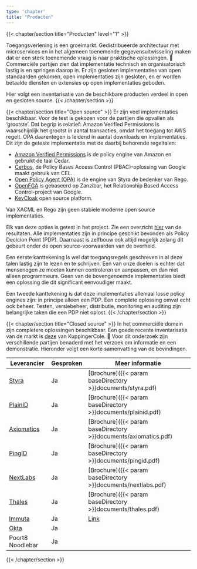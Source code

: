 ```yaml
---
type: 'chapter'
title: "Producten"
---
```


{{< chapter/section title="Producten" level="1" >}}

Toegangsverlening is een groeimarkt. Gedistribueerde architectuur met microservices en in het algemeen toenemende gegevensuitwisseling maken dat er een sterk toenemende vraag is naar praktische oplossingen. 	Commerciële partijen zien dat implementatie technisch en organisatorisch lastig is en springen daarop in. Er zijn gesloten implementaties van open standaarden gekomen, open implementaties zijn gesloten, en er worden betaalde diensten en extensies op open implementaties geboden.
 
Hier volgt een inventarisatie van de beschikbare producten verdeel in open en gesloten source.
{{< /chapter/section >}}


{{< chapter/section title="Open source" >}} 
Er zijn veel implementaties beschikbaar. Voor de test is gekozen voor de partijen die opvallen als ‘grootste’. Dat begrip is relatief: Amazon Verified Permissions is waarschijnlijk het grootst in aantal transacties, omdat het toegang tot AWS regelt. OPA daarentegen is leidend in aantal downloads en implementaties.
Dit zijn de geteste implementatie met de daarbij behorende regeltalen:

- [Amazon Verified Permissions](https://aws.amazon.com/verified-permissions/) is de policy engine van Amazon en gebruikt de taal Cedar.
- [Cerbos](https://www.cerbos.dev/), de Policy Bases Access Control (PBAC)-oplossing van Google maakt gebruik van CEL.
- [Open Policy Agent (OPA)](https://www.openpolicyagent.org/) is de engine van Styra de bedenker van Rego.
- [OpenFGA](https://openfga.dev/) is gebaseerd op Zanzibar, het Relationship Based Access Control-project van Google.
- [KeyCloak](https://www.keycloak.org/docs/latest/authorization_services/index.html) open source platform.

Van XACML en Rego zijn geen stabiele moderne open source implementaties.

Elk van deze opties is getest in het project. Zie een overzicht [hier](opensource) van de resultaten. Alle implementaties zijn in principe geschikt bevonden als Policy Decicion Point (PDP). Daarnaast is zelfbouw ook altijd mogelijk zolang dit gebeurt onder de open source-voorwaarden van de overheid.

Een eerste kanttekening is wel dat toegangsregels geschreven in al deze talen lastig zijn te lezen en te schrijven. Een van onze doelen is echter dat mensenogen ze moeten kunnen controleren en aanpassen, en dan niet alleen programmeurs. Geen van de bovengenoemde implementaties biedt een oplossing die dit significant eenvoudiger maakt.

Een tweede kanttekening is dat deze implementaties allemaal losse policy engines zijn: in principe alleen een PDP. Een complete oplossing omvat echt ook beheer. Testen, versiebeheer, distributie, monitoring en auditing zijn belangrijke taken die een PDP niet oplost.
{{< /chapter/section >}}

{{< chapter/section title="Closed source" >}}
In het commerciële domein zijn completere oplossingen beschikbaar. Een goede recente inventarisatie van de markt is [deze](https://www.kuppingercole.com/research/lc80819/policy-based-access-management) van KuppingerCole.
	Voor dit onderzoek zijn verschillende partijen benaderd met het verzoek om informatie en een demonstratie. Hieronder volgt een korte samenvatting van de bevindingen.

| Leverancier                                                                        | Gesproken | Meer informatie                                                  |
|------------------------------------------------------------------------------------|-----------|------------------------------------------------------------------|
| [Styra](styra)                                                                   | Ja        | [Brochure]({{< param baseDirectory >}}documents/styra.pdf)       |
| [PlainID](plainid)                                                               | Ja        | [Brochure]({{< param baseDirectory >}}documents/plainid.pdf)     |
| [Axiomatics](axiomatics)                                                         | Ja        | [Brochure]({{< param baseDirectory >}}documents/axiomatics.pdf)  |
| [PingID](https://www.pingidentity.com/en/platform/capabilities/authorization.html) | Ja        | [Brochure]({{< param baseDirectory >}}documents/pingid.pdf)      |
| [NextLabs](https://www.nextlabs.com/products/cloudaz-policy-platform/)             | Ja        | [Brochure]({{< param baseDirectory >}}documents/nextlabs.pdf)    |
| [Thales](https://cpl.thalesgroup.com/access-management/externalized-authorization)                                                                             | Ja        | [Brochure]({{< param baseDirectory >}}documents/thales.pdf)      |
| [Immuta](https://www.immuta.com/)                                                                             | Ja        | [Link](https://www.immuta.com/product/policy-entitlement-engine/) |
| [Okta](https://www.okta.com/)                                                                               | Ja        |                                                                  |
| Poort8 Noodlebar                                                                   | Ja        |                                                                  |

{{< /chapter/section >}}
